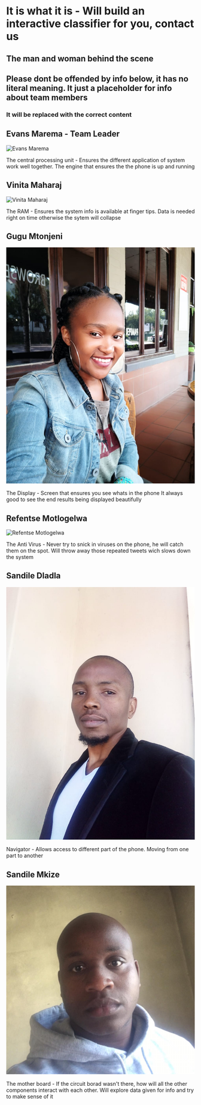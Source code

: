 # It is what it is - Will build an interactive classifier for you, contact us
## The man and woman behind the scene

## Please dont be offended by info below, it has no literal meaning. It just a placeholder for info about team members
### It will be replaced with the correct content


## Evans Marema - Team Leader
![Evans Marema](resources/images/Evans.jpg)

The central processing unit - Ensures the different application of system work well together. 
The engine that ensures the the phone is up and running


## Vinita Maharaj
![Vinita Maharaj]("resources/images/V.jpg")


The RAM - Ensures the system info is available at finger tips. 
Data is needed right on time otherwise the sytem will collapse


## Gugu Mtonjeni
![Gugu Mtonjeni](resources/images/Gugu.jpg)

The Display - Screen that ensures you see whats in the phone
It always good to see the end results being displayed beautifully


## Refentse Motlogelwa
![Refentse Motlogelwa](resources/images/Refentse.jpg)

The Anti Virus - Never try to snick in viruses on the phone, he will catch them on the spot.
Will throw away those repeated tweets wich slows down the system


## Sandile Dladla
![Sandile Dlada](resources/images/SandileD.jpg)

Navigator - Allows access to different part of the phone.
Moving from one part to another


## Sandile Mkize
![Sandile Mkize](resources/images/SandileM.jpg)

The mother board - If the circuit borad wasn't there, how will all the other components interact with each other.
Will explore data given for info and try to make sense of it